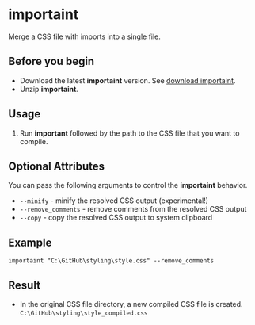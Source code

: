 # importaint
Merge a CSS file with imports into a single file.

## Before you begin
* Download the latest **importaint** version. See [download importaint](https://github.com/rafalkaron/importaint/releases/latest).
* Unzip **importaint**.

## Usage
1. Run **important** followed by the path to the CSS file that you want to compile.

## Optional Attributes
You can pass the following arguments to control the **importaint** behavior.
* `--minify` - minify the resolved CSS output (experimental!)
* `--remove_comments` - remove comments from the resolved CSS output
* `--copy` - copy the resolved CSS output to system clipboard

## Example
```shell
importaint "C:\GitHub\styling\style.css" --remove_comments
```

## Result
* In the original CSS file directory, a new compiled CSS file is created.  
 `C:\GitHub\styling\style_compiled.css`